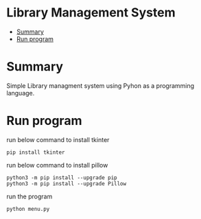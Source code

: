 # Library Management System

- [Summary](#summary)
- [Run program](#run-program)

# Summary
Simple Library managment system using Pyhon as a programming language.

# Run program 

run below command to install tkinter
  
```
pip install tkinter
```

run below command to install pillow
  
```
python3 -m pip install --upgrade pip
python3 -m pip install --upgrade Pillow
```

run the program 

```
python menu.py
```
